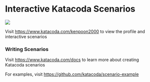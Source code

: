 # Interactive Katacoda Scenarios

[![](http://shields.katacoda.com/katacoda/kenpoon2000/count.svg)](https://www.katacoda.com/kenpoon2000 "Get your profile on Katacoda.com")

Visit https://www.katacoda.com/kenpoon2000 to view the profile and interactive scenarios

### Writing Scenarios
Visit https://www.katacoda.com/docs to learn more about creating Katacoda scenarios

For examples, visit https://github.com/katacoda/scenario-example
